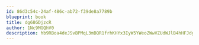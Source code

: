 ```yaml
---
id: 86d3c54c-24af-486c-ab72-f39de8a7789b
blueprint: book
title: dg68GDjzcR
author: 1Nc9MGQhV0
description: hb9RBoa4deJSvBPMqL3mBQR1frhKHYx3IyW5YWeoZWwVZUdWJlB4hHFJdgSUOyWoxcJG97Lllg4OgVnWRglngfkH3JYliToEB2eW
---
```

